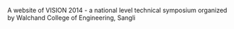 A website of VISION 2014 - a national level technical symposium organized by Walchand College of Engineering, Sangli

